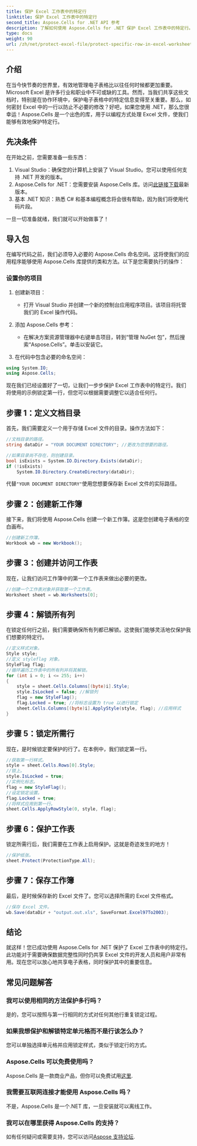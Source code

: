 ```yaml
---
title: 保护 Excel 工作表中的特定行
linktitle: 保护 Excel 工作表中的特定行
second_title: Aspose.Cells for .NET API 参考
description: 了解如何使用 Aspose.Cells for .NET 保护 Excel 工作表中的特定行。为开发人员量身定制的分步指南。
type: docs
weight: 90
url: /zh/net/protect-excel-file/protect-specific-row-in-excel-worksheet/
---
```

## 介绍

在当今快节奏的世界里，有效地管理电子表格比以往任何时候都更加重要。Microsoft Excel 是许多行业和职业中不可或缺的工具。然而，当我们共享这些文档时，特别是在协作环境中，保护电子表格中的特定信息变得至关重要。那么，如何密封 Excel 中的一行以防止不必要的修改？好吧，如果您使用 .NET，那么您很幸运！Aspose.Cells 是一个出色的库，用于以编程方式处理 Excel 文件，使我们能够有效地保护特定行。

## 先决条件

在开始之前，您需要准备一些东西：

1. Visual Studio：确保您的计算机上安装了 Visual Studio。您可以使用任何支持 .NET 开发的版本。
2.  Aspose.Cells for .NET：您需要安装 Aspose.Cells 库。访问[此链接下载](https://releases.aspose.com/cells/net/)最新版本。
3. 基本 .NET 知识：熟悉 C# 和基本编程概念将会很有帮助，因为我们将使用代码片段。

一旦一切准备就绪，我们就可以开始做事了！

## 导入包

在编写代码之前，我们必须导入必要的 Aspose.Cells 命名空间。这将使我们的应用程序能够使用 Aspose.Cells 库提供的类和方法。以下是您需要执行的操作：

### 设置你的项目

1. 创建新项目：
   - 打开 Visual Studio 并创建一个新的控制台应用程序项目。该项目将托管我们的 Excel 操作代码。

2. 添加 Aspose.Cells 参考：
   - 在解决方案资源管理器中右键单击项目，转到“管理 NuGet 包”，然后搜索“Aspose.Cells”。单击以安装它。

3. 在代码中包含必要的命名空间：
```csharp
using System.IO;
using Aspose.Cells;
```

现在我们已经设置好了一切，让我们一步步保护 Excel 工作表中的特定行。我们将使用的示例锁定第一行，但您可以根据需要调整它以适合任何行。

## 步骤 1：定义文档目录

首先，我们需要定义一个用于存储 Excel 文件的目录。操作方法如下：

```csharp
//文档目录的路径。
string dataDir = "YOUR DOCUMENT DIRECTORY"; //更改为您想要的路径。

//如果目录尚不存在，则创建目录。
bool isExists = System.IO.Directory.Exists(dataDir);
if (!isExists)
    System.IO.Directory.CreateDirectory(dataDir);
```

代替`"YOUR DOCUMENT DIRECTORY"`使用您想要保存新 Excel 文件的实际路径。

## 步骤 2：创建新工作簿

接下来，我们将使用 Aspose.Cells 创建一个新工作簿。这是您创建电子表格的空白画布。

```csharp
//创建新工作簿。
Workbook wb = new Workbook();
```

## 步骤 3：创建并访问工作表

现在，让我们访问工作簿中的第一个工作表来做出必要的更改。

```csharp
//创建一个工作表对象并获取第一个工作表。
Worksheet sheet = wb.Worksheets[0];
```

## 步骤 4：解锁所有列

在锁定任何行之前，我们需要确保所有列都已解锁。这使我们能够灵活地仅保护我们想要的特定行。

```csharp
//定义样式对象。
Style style;
//定义 styleflag 对象。
StyleFlag flag;
//循环遍历工作表中的所有列并将其解锁。
for (int i = 0; i <= 255; i++)
{
    style = sheet.Cells.Columns[(byte)i].Style;
    style.IsLocked = false; //解锁列
    flag = new StyleFlag();
    flag.Locked = true; //将标志设置为 true 以进行锁定
    sheet.Cells.Columns[(byte)i].ApplyStyle(style, flag); //应用样式
}
```

## 步骤 5：锁定所需行

现在，是时候锁定要保护的行了。在本例中，我们锁定第一行。

```csharp
//获取第一行样式。
style = sheet.Cells.Rows[0].Style;
//锁上。
style.IsLocked = true;
//实例化标志。
flag = new StyleFlag();
//设定锁定设置。
flag.Locked = true;
//将样式应用到第一行。
sheet.Cells.ApplyRowStyle(0, style, flag);
```

## 步骤 6：保护工作表

锁定所需行后，我们需要在工作表上启用保护。这就是奇迹发生的地方！

```csharp
//保护纸张。
sheet.Protect(ProtectionType.All);
```

## 步骤 7：保存工作簿

最后，是时候保存新的 Excel 文件了。您可以选择所需的 Excel 文件格式。

```csharp
//保存 Excel 文件。
wb.Save(dataDir + "output.out.xls", SaveFormat.Excel97To2003);
```

## 结论

就这样！您已成功使用 Aspose.Cells for .NET 保护了 Excel 工作表中的特定行。此功能对于需要确保数据完整性同时仍共享 Excel 文件的开发人员和用户非常有用。现在您可以放心地共享电子表格，同时保护其中的重要信息。

## 常见问题解答

### 我可以使用相同的方法保护多行吗？  
是的，您可以按照与第一行相同的方式对任何其他行重复锁定过程。

### 如果我想保护和解锁特定单元格而不是行该怎么办？  
您可以单独选择单元格并应用锁定样式，类似于锁定行的方式。

### Aspose.Cells 可以免费使用吗？  
Aspose.Cells 是一款商业产品，但你可以免费试用[这里](https://releases.aspose.com/).

### 我需要互联网连接才能使用 Aspose.Cells 吗？  
不是，Aspose.Cells 是一个.NET 库，一旦安装就可以离线工作。

### 我可以在哪里获得 Aspose.Cells 的支持？  
如有任何疑问或需要支持，您可以访问[Aspose 支持论坛](https://forum.aspose.com/c/cells/9).
